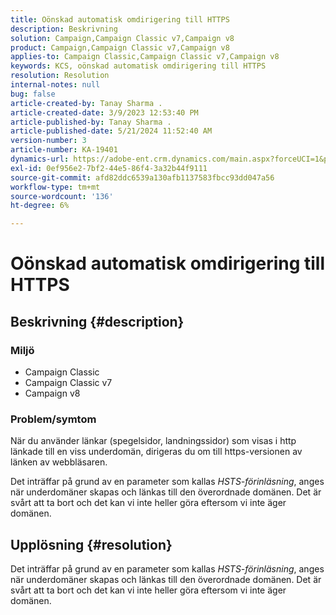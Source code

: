 ```yaml
---
title: Oönskad automatisk omdirigering till HTTPS
description: Beskrivning
solution: Campaign,Campaign Classic v7,Campaign v8
product: Campaign,Campaign Classic v7,Campaign v8
applies-to: Campaign Classic,Campaign Classic v7,Campaign v8
keywords: KCS, oönskad automatisk omdirigering till HTTPS
resolution: Resolution
internal-notes: null
bug: false
article-created-by: Tanay Sharma .
article-created-date: 3/9/2023 12:53:40 PM
article-published-by: Tanay Sharma .
article-published-date: 5/21/2024 11:52:40 AM
version-number: 3
article-number: KA-19401
dynamics-url: https://adobe-ent.crm.dynamics.com/main.aspx?forceUCI=1&pagetype=entityrecord&etn=knowledgearticle&id=5df1d665-79be-ed11-83ff-6045bd006ce9
exl-id: 0ef956e2-7bf2-44e5-86f4-3a32b44f9111
source-git-commit: afd82ddc6539a130afb1137583fbcc93dd047a56
workflow-type: tm+mt
source-wordcount: '136'
ht-degree: 6%

---
```


# Oönskad automatisk omdirigering till HTTPS

## Beskrivning {#description}


### Miljö

- Campaign Classic
- Campaign Classic v7
- Campaign v8


### Problem/symtom

När du använder länkar (spegelsidor, landningssidor) som visas i http länkade till en viss underdomän, dirigeras du om till https-versionen av länken av webbläsaren.

Det inträffar på grund av en parameter som kallas *HSTS-förinläsning*, anges när underdomäner skapas och länkas till den överordnade domänen. Det är svårt att ta bort och det kan vi inte heller göra eftersom vi inte äger domänen.


## Upplösning {#resolution}


Det inträffar på grund av en parameter som kallas *HSTS-förinläsning*, anges när underdomäner skapas och länkas till den överordnade domänen. Det är svårt att ta bort och det kan vi inte heller göra eftersom vi inte äger domänen.
